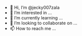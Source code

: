 - 👋 Hi, I’m @jecky007zala
- 👀 I’m interested in ...
- 🌱 I’m currently learning ...
- 💞️ I’m looking to collaborate on ...
- 📫 How to reach me ...

<!---
jecky007zala/jecky007zala is a ✨ special ✨ repository because its `README.md` (this file) appears on your GitHub profile.
You can click the Preview link to take a look at your changes.
--->
